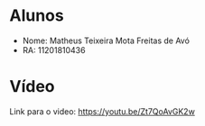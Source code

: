 # Alunos
- Nome: Matheus Teixeira Mota Freitas de Avó
- RA: 11201810436

# Vídeo
Link para o video: https://youtu.be/Zt7QoAvGK2w